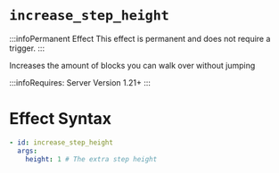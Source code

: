 # `increase_step_height`
:::infoPermanent Effect
This effect is permanent and does not require a trigger.
:::

Increases the amount of blocks you can walk over without jumping

:::infoRequires:
Server Version 1.21+
:::

# Effect Syntax
```yaml
- id: increase_step_height
  args:
    height: 1 # The extra step height
```